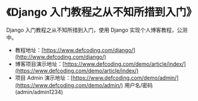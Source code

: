 # 《Django 入门教程之从不知所措到入门》
Django 入门教程之从不知所措到入门，使用 Django 实现个人博客教程，公测中。

- 教程地址：[https://www.defcoding.com/django/](http://www.defcoding.com/django/)
- 博客项目演示地址：[https://www.defcoding.com/demo/article/index/](https://www.defcoding.com/demo/article/index/)
- 项目 Admin 演示地址：[https://www.defcoding.com/demo/admin/](https://www.defcoding.com/demo/admin/) 用户名/密码(admin/admin1234)
